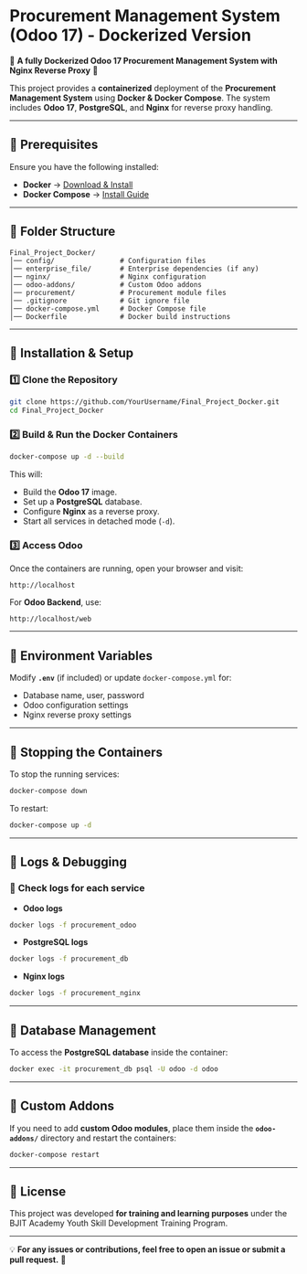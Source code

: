 # **Procurement Management System (Odoo 17) - Dockerized Version**
🚀 **A fully Dockerized Odoo 17 Procurement Management System with Nginx Reverse Proxy** 🚀  

This project provides a **containerized** deployment of the **Procurement Management System** using **Docker & Docker Compose**. The system includes **Odoo 17**, **PostgreSQL**, and **Nginx** for reverse proxy handling.

---

## **🔹 Prerequisites**
Ensure you have the following installed:
- **Docker** → [Download & Install](https://docs.docker.com/get-docker/)
- **Docker Compose** → [Install Guide](https://docs.docker.com/compose/install/)

---

## **🔹 Folder Structure**
```
Final_Project_Docker/
│── config/                # Configuration files
│── enterprise_file/       # Enterprise dependencies (if any)
│── nginx/                 # Nginx configuration
│── odoo-addons/           # Custom Odoo addons
│── procurement/           # Procurement module files
│── .gitignore             # Git ignore file
│── docker-compose.yml     # Docker Compose file
│── Dockerfile             # Docker build instructions
```

---

## **🔹 Installation & Setup**
### 1️⃣ **Clone the Repository**
```bash
git clone https://github.com/YourUsername/Final_Project_Docker.git
cd Final_Project_Docker
```

### 2️⃣ **Build & Run the Docker Containers**
```bash
docker-compose up -d --build
```
This will:
- Build the **Odoo 17** image.
- Set up a **PostgreSQL** database.
- Configure **Nginx** as a reverse proxy.
- Start all services in detached mode (`-d`).

### 3️⃣ **Access Odoo**
Once the containers are running, open your browser and visit:
```
http://localhost
```
For **Odoo Backend**, use:
```
http://localhost/web
```

---

## **🔹 Environment Variables**
Modify **`.env`** (if included) or update `docker-compose.yml` for:
- Database name, user, password
- Odoo configuration settings
- Nginx reverse proxy settings

---

## **🔹 Stopping the Containers**
To stop the running services:
```bash
docker-compose down
```

To restart:
```bash
docker-compose up -d
```

---

## **🔹 Logs & Debugging**
### 📜 **Check logs for each service**
- **Odoo logs**  
```bash
docker logs -f procurement_odoo
```
- **PostgreSQL logs**  
```bash
docker logs -f procurement_db
```
- **Nginx logs**  
```bash
docker logs -f procurement_nginx
```

---

## **🔹 Database Management**
To access the **PostgreSQL database** inside the container:
```bash
docker exec -it procurement_db psql -U odoo -d odoo
```

---

## **🔹 Custom Addons**
If you need to add **custom Odoo modules**, place them inside the **`odoo-addons/`** directory and restart the containers:
```bash
docker-compose restart
```

---

## **🔹 License**
This project was developed **for training and learning purposes** under the BJIT Academy Youth Skill Development Training Program.

---

💡 **For any issues or contributions, feel free to open an issue or submit a pull request.** 🚀

